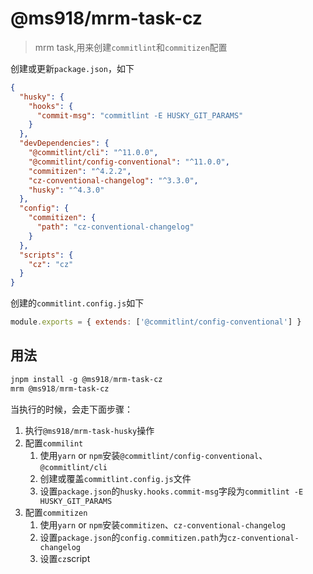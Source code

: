 # @ms918/mrm-task-cz

> mrm task,用来创建`commitlint`和`commitizen`配置

创建或更新`package.json`，如下

```json
{
  "husky": {
    "hooks": {
      "commit-msg": "commitlint -E HUSKY_GIT_PARAMS"
    }
  },
  "devDependencies": {
    "@commitlint/cli": "^11.0.0",
    "@commitlint/config-conventional": "^11.0.0",
    "commitizen": "^4.2.2",
    "cz-conventional-changelog": "^3.3.0",
    "husky": "^4.3.0"
  },
  "config": {
    "commitizen": {
      "path": "cz-conventional-changelog"
    }
  },
  "scripts": {
    "cz": "cz"
  }
}
```

创建的`commitlint.config.js`如下

```js
module.exports = { extends: ['@commitlint/config-conventional'] }
```

## 用法

```powershell
jnpm install -g @ms918/mrm-task-cz
mrm @ms918/mrm-task-cz
```

当执行的时候，会走下面步骤：

1. 执行`@ms918/mrm-task-husky`操作
2. 配置`commilint`
   1. 使用`yarn` or `npm`安装`@commitlint/config-conventional`、`@commitlint/cli`
   2. 创建或覆盖`commitlint.config.js`文件
   3. 设置`package.json`的`husky.hooks.commit-msg`字段为`commitlint -E HUSKY_GIT_PARAMS`
3. 配置`commitizen`
   1. 使用`yarn` or `npm`安装`commitizen`、`cz-conventional-changelog`
   2. 设置`package.json`的`config.commitizen.path`为`cz-conventional-changelog`
   3. 设置`cz`script
